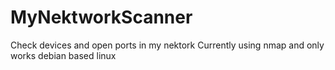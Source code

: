 # MyNektworkScanner
Check devices and open ports in my nektork
Currently using nmap and only works debian based linux
